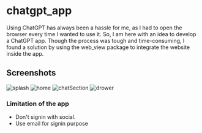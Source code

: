 # chatgpt_app

Using ChatGPT has always been a hassle for me, as I had to open the browser every time I wanted to use it. So, I am here with an idea to develop a ChatGPT app. Though the process was tough and time-consuming, I found a solution by using the web_view package to integrate the website inside the app.

## Screenshots

![splash](https://user-images.githubusercontent.com/37442807/221425172-c46d6476-6f06-4f57-89ce-6bc68a355359.jpg)
![home](https://user-images.githubusercontent.com/37442807/221425177-104dee62-66f3-4769-82d5-67b3116a6743.jpg)
![chatSection](https://user-images.githubusercontent.com/37442807/221425181-e1fec1a2-b6c2-480e-a575-846d11fba60a.jpg)
![drower](https://user-images.githubusercontent.com/37442807/221425186-3887645d-868e-4221-b3ec-c9b082718e9e.jpg)


### Limitation of the app
* Don't signin with social.
* Use email for signin purpose
